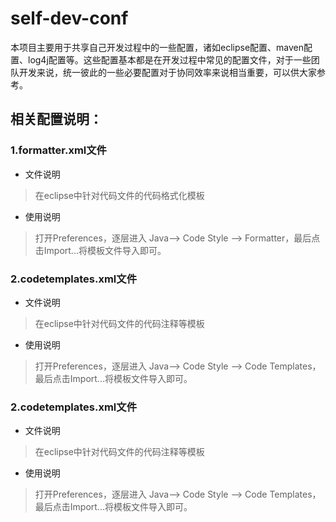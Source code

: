 # self-dev-conf

本项目主要用于共享自己开发过程中的一些配置，诸如eclipse配置、maven配置、log4j配置等。这些配置基本都是在开发过程中常见的配置文件，对于一些团队开发来说，统一彼此的一些必要配置对于协同效率来说相当重要，可以供大家参考。

## 相关配置说明：

### 1.formatter.xml文件

*  文件说明

> 在eclipse中针对代码文件的代码格式化模板

*  使用说明

> 打开Preferences，逐层进入 Java——> Code Style ——> Formatter，最后点击Import...将模板文件导入即可。

### 2.codetemplates.xml文件

*  文件说明

> 在eclipse中针对代码文件的代码注释等模板

*  使用说明

> 打开Preferences，逐层进入 Java——> Code Style ——> Code Templates，最后点击Import...将模板文件导入即可。

### 2.codetemplates.xml文件

*  文件说明

> 在eclipse中针对代码文件的代码注释等模板

*  使用说明

> 打开Preferences，逐层进入 Java——> Code Style ——> Code Templates，最后点击Import...将模板文件导入即可。


